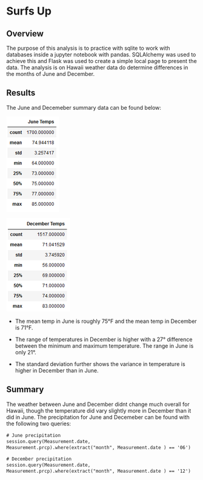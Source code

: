 # Surfs Up

## Overview

The purpose of this analysis is to practice with sqlite to work with databases inside a jupyter notebook with pandas. SQLAlchemy was used to achieve this and Flask was used to create a simple local page to present the data. The analysis is on Hawaii weather data do determine differences in the months of June and December.

## Results

The June and Decemeber summary data can be found below:

![june_temps.PNG](https://github.com/mcwatts88/surfs_up/blob/main/Resources/june_temps.PNG)

![dec_temps.PNG](https://github.com/mcwatts88/surfs_up/blob/main/Resources/dec_temps.PNG)

* The mean temp in June is roughly 75&deg;F and the mean temp in December is 71&deg;F.

* The range of temperatures in December is higher with a 27&deg; difference between the minimum and maximum temperature. The range in June is only 21&deg;.

* The standard deviation further shows the variance in temperature is higher in December than in June.

## Summary

The weather between June and December didnt change much overall for Hawaii, though the temperature did vary slightly more in December than it did in June. The precipitation for June and Decemeber can be found with the following two queries:

```
# June precipitation
session.query(Measurement.date, Measurement.prcp).where(extract("month", Measurement.date ) == '06')
```

```
# December precipitation
session.query(Measurement.date, Measurement.prcp).where(extract("month", Measurement.date ) == '12')
```